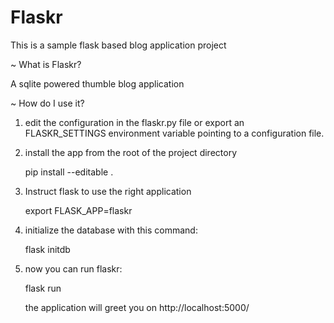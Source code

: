 # Flaskr
This is a sample flask based blog application project

~ What is Flaskr?

  A sqlite powered thumble blog application

~ How do I use it?

  1. edit the configuration in the flaskr.py file or
     export an FLASKR_SETTINGS environment variable
     pointing to a configuration file.

  2. install the app from the root of the project directory

     pip install --editable .

  3. Instruct flask to use the right application

     export FLASK_APP=flaskr

  4. initialize the database with this command:

     flask initdb

  5. now you can run flaskr:

     flask run

     the application will greet you on
     http://localhost:5000/
